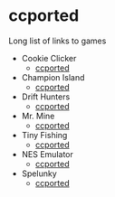 # ccported
Long list of links to games

- Cookie Clicker
  - [ccported](https://ccported.github.io/cc/)
- Champion Island
  - [ccported](https://ccported.github.io/ci)
- Drift Hunters
  - [ccported](https://ccported.github.io/dh)
- Mr. Mine
  - [ccported](https://ccported.github.io/mm)
- Tiny Fishing
  - [ccported](https://ccported.github.io/tf)
- NES Emulator
  - [ccported](https://ccported.github.io/nes/project)
- Spelunky
  - [ccported](https://ccported.github.io/sp/src)